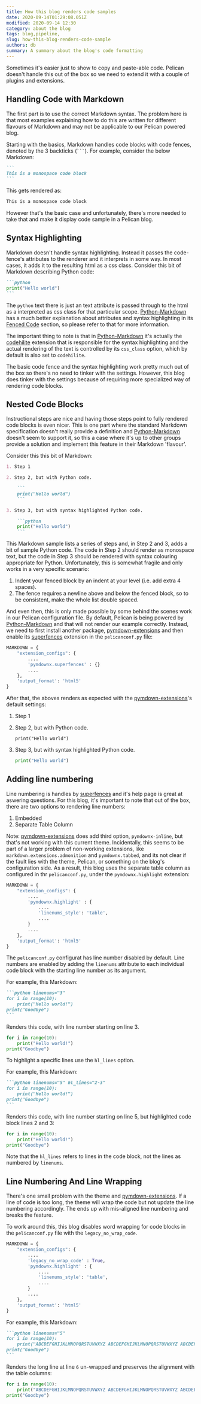 ```yaml
---
title: How this blog renders code samples
date: 2020-09-14T01:29:08.051Z
modified: 2020-09-14 12:30
category: about the blog
tags: blog,pipeline,
slug: how-this-blog-renders-code-sample
authors: db
summary: A summary about the blog's code formatting
---
```


Sometimes it's easier just to show to copy and paste-able code.  Pelican doesn't handle this out of the box so we need to extend it with a couple of plugins and extensions.

## Handling Code with Markdown

The first part is to use the correct Markdown syntax.  The problem here is that most examples explaining how to do this are written for different flavours of Markdown and may not be applicable to our Pelican powered blog.

Starting with the basics, Markdown handles code blocks with code fences, denoted by the 3 backticks (` ``` `).  For example, consider the below Markdown:

````markdown
```
This is a monospace code block
```
````

This gets rendered as:

```markdown
This is a monospace code block
```

However that's the basic case and unfortunately, there's more needed to take that and make it display code sample in a Pelican blog.

## Syntax Highlighting

Markdown doesn't handle syntax highlighting.  Instead it passes the code-fence's attributes to the renderer and it interprets in some way.  In most cases, it adds it to the resulting html as a css class.  Consider this bit of Markdown describing Python code:

````markdown
```python
print("Hello world")
```
````

The `python` text there is just an text attribute is passed through to the html as a interpreted as css class for that particular scope.  [Python-Markdown] has a much better explanation about attributes and syntax highlighting in its [Fenced Code] section, so please refer to that for more information.

The important thing to note is that in [Python-Markdown] it's actually the [codehilite] extension that is responsible for the syntax highlighting and the actual rendering of the text is controlled by its `css_class` option, which by default is also set to `codehilite`.

The basic code fence and the syntax highlighting work pretty much out of the box so there's no need to tinker with the settings.  However, this blog does tinker with the settings because of requiring more specialized way of rendering code blocks.

## Nested Code Blocks

Instructional steps are nice and having those steps point to fully rendered code blocks is even nicer.  This is one part where the standard Markdown specification doesn't really provide a definition and [Python-Markdown] doesn't seem to support it, so this a case where it's up to other groups provide a solution and implement this feature in their Markdown 'flavour'.

Consider this this bit of Markdown:

```markdown
1. Step 1

2. Step 2, but with Python code.

    ```
    print("Hello world")
    ```

3. Step 3, but with syntax highlighted Python code.

    ```python
    print("Hello world")
    ```
```

This Markdown sample lists a series of steps and, in Step 2 and 3, adds a bit of sample Python code.  The code in Step 2 should render as monospace text, but the code in Step 3 should be rendered with syntax colouring appropriate for Python.  Unfortunately, this is somewhat fragile and only works in a very specific scenario:

1. Indent your fenced block by an indent at your level (i.e. add extra 4 spaces).
2. The fence requires a newline above and below the fenced block, so to be consistent, make the whole list double spaced.

And even then, this is only made possible by some behind the scenes work in our Pelican configuration file.  By default, Pelican is being powered by [Python-Markdown] and that will not render our example correctly.  Instead, we need to first install another package, [pymdown-extensions] and then enable its [superfences] extension in the `pelicanconf.py` file:

```python
MARKDOWN = {
    "extension_configs": {
        ....
        'pymdownx.superfences' : {}
        ....
    },
    'output_format': 'html5'
}
```

After that, the aboves renders as expected with the [pymdown-extensions]'s default settings:

1. Step 1

2. Step 2, but with Python code.

    ```text
    print("Hello world")
    ```

3. Step 3, but with syntax highlighted Python code.

    ```python
    print("Hello world")
    ```

## Adding line numbering

Line numbering is handles by [superfences] and it's help page is great at aswering questions.  For this blog, it's important to note that out of the box, there are two options to rendering line numbers:

1. Embedded
2. Separate Table Column

Note:  [pymdown-extensions] does add third option, `pymdownx-inline`, but that's not working with this current theme. Incidentally, this seems to be part of a larger problem of non-working extensions, like `markdown.extensions.admonition` and `pymdownx.tabbed`, and its not clear if the fault lies with the theme, Pelican, or something on the blog's configuration side.  As a result, this blog uses the separate table column as configured in thr `pelicanconf.py`, under the `pymdownx.highlight` extension:

```python
MARKDOWN = {
    "extension_configs": {
        ....
        'pymdownx.highlight' : {
            ....
            'linenums_style': 'table',
            ....
        }
        ....
    },
    'output_format': 'html5'
}
```

The `pelicanconf.py` configurat has line number disabled by default. Line numbers are enabled by adding the `linenums` attribute to each individual code block with the starting line number as its argument.

For example, this Markdown:

````markdown
```python linenums="3"
for i in range(10):
    print("Hello world!")
print("Goodbye")
```
````

Renders this code, with line number starting on line 3.

```python linenums="3"
for i in range(10):
    print("Hello world!")
print("Goodbye")
```

To highlight a specific lines use the `hl_lines` option.

For example, this Markdown:

````markdown
```python linenums="5" hl_lines="2-3"
for i in range(10):
    print("Hello world!")
print("Goodbye")
```
````

Renders this code, with line number starting on line 5, but highlighted code block lines 2 and 3:

```python linenums="5" hl_lines="2-3"
for i in range(10):
    print("Hello world!")
print("Goodbye")
```

Note that the `hl_lines` refers to lines in the code block, not the lines as numbered by `linenums`.

## Line Numbering And Line Wrapping

There's one small problem with the theme and [pymdown-extensions].  If a line of code is too long, the theme will wrap the code but not update the line numbering accordingly.  The ends up with mis-aligned line numbering and breaks the feature.

To work around this, this blog disables word wrapping for code blocks in the `pelicanconf.py` file with the `legacy_no_wrap_code`.

```python
MARKDOWN = {
    "extension_configs": {
        ....
        'legacy_no_wrap_code' : True,
        'pymdownx.highlight' : {
            ....
            'linenums_style': 'table',
            ....
        }
        ....
    },
    'output_format': 'html5'
}
```

For example, this Markdown:

````markdown
```python linenums="5"
for i in range(10):
    print("ABCDEFGHIJKLMNOPQRSTUVWXYZ ABCDEFGHIJKLMNOPQRSTUVWXYZ ABCDEFGHIJKLMNOPQRSTUVWXYZ")
print("Goodbye")
```
````

Renders the long line at line `6` un-wrapped and preserves the alignment with the table columns:

```python linenums="5"
for i in range(10):
    print("ABCDEFGHIJKLMNOPQRSTUVWXYZ ABCDEFGHIJKLMNOPQRSTUVWXYZ ABCDEFGHIJKLMNOPQRSTUVWXYZ")
print("Goodbye")
```
[python-markdown]: https://python-markdown.github.io/extensions/fenced_code_blocks/
[pymdown-extensions]: https://facelessuser.github.io/pymdown-extensions/
[superfences]: https://facelessuser.github.io/pymdown-extensions/extensions/superfences/
[Fenced Code]: https://python-markdown.github.io/extensions/fenced_code_blocks/
[codehilite]: https://python-markdown.github.io/extensions/code_hilite/
